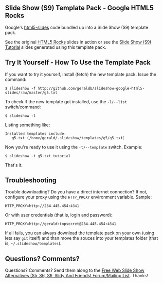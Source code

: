 
## Slide Show (S9) Template Pack - Google HTML5 Rocks

Google's [html5-slides](http://code.google.com/p/html5-slides) code bundled up into a Slide Show (S9) template pack.

See the original [HTML5 Rocks](http://slides.html5rocks.com) slides in action or
see the [Slide Show (S9) Tutorial](http://slideshow.rubyforge.org/tutorial.html5.html) slides generated using this template pack.
 
 
## Try It Yourself - How To Use the Template Pack

If you want to try it yourself, install (fetch) the new template pack. Issue the command:

    $ slideshow -f http://github.com/geraldb/slideshow-google-html5-slides/raw/master/g5.txt

To check if the new template got installed, use the `-l/--list` switch/command:

    $ slideshow -l

Listing something like:

    Installed templates include:
       g5.txt (/home/gerald/.slideshow/templates/g5/g5.txt)

Now you're ready to use it using the `-t/--template` switch. Example:

    $ slideshow -t g5.txt tutorial

That's it. 

## Troubleshooting 

Trouble downloading? Do you have a direct internet connection? If not, configure your proxy using
the `HTTP_PROXY` environment variable. Sample:

    HTTP_PROXY=http://234.445.454:4341

Or with user credentials (that is, login and password):

    HTTP_PROXY=http://gerald:topsecret@234.445.454:4341

If all fails, you can always download the template pack on your own (using lets say `git` itself)
and than move the souces into your templates folder (that is, `~/.slideshow/templates`).

## Questions? Comments?

Questions? Comments? Send them along to the [Free Web Slide Show Alternatives (S5, S6, S9, Slidy And Friends) Forum/Mailing List](http://groups.google.com/group/webslideshow). Thanks!